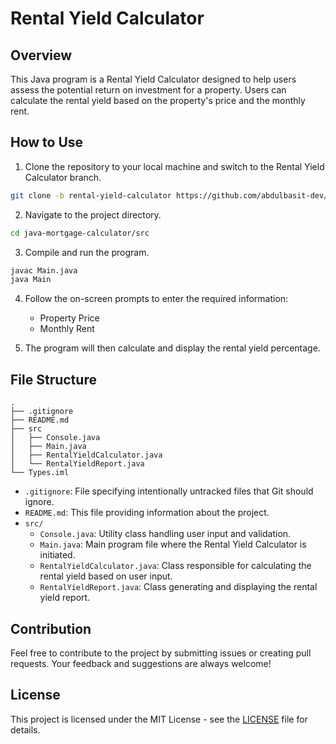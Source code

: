 # Rental Yield Calculator

## Overview

This Java program is a Rental Yield Calculator designed to help users assess the potential return on investment for a property. Users can calculate the rental yield based on the property's price and the monthly rent.

## How to Use

1. Clone the repository to your local machine and switch to the Rental Yield Calculator branch.

```bash
git clone -b rental-yield-calculator https://github.com/abdulbasit-dev/java-mortgage-calculator.git
```

2. Navigate to the project directory.

```bash
cd java-mortgage-calculator/src
```

3. Compile and run the program.

```bash
javac Main.java
java Main
```

4. Follow the on-screen prompts to enter the required information:

   - Property Price
   - Monthly Rent

5. The program will then calculate and display the rental yield percentage.

## File Structure

```plaintext
.
├── .gitignore
├── README.md
├── src
│   ├── Console.java
│   ├── Main.java
│   ├── RentalYieldCalculator.java
│   └── RentalYieldReport.java
└── Types.iml
```

- `.gitignore`: File specifying intentionally untracked files that Git should ignore.
- `README.md`: This file providing information about the project.
- `src/`
  - `Console.java`: Utility class handling user input and validation.
  - `Main.java`: Main program file where the Rental Yield Calculator is initiated.
  - `RentalYieldCalculator.java`: Class responsible for calculating the rental yield based on user input.
  - `RentalYieldReport.java`: Class generating and displaying the rental yield report.


## Contribution

Feel free to contribute to the project by submitting issues or creating pull requests. Your feedback and suggestions are always welcome!

## License

This project is licensed under the MIT License - see the [LICENSE](LICENSE) file for details.

